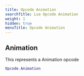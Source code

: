 ```yaml
---
title: Opcode Animation
searchTitle: Lua Opcode Animation
weight: 1
hidden: true
menuTitle: Opcode Animation
---
```

## Animation

This represents a Animation opcode
```lua
Opcode.Animation
```